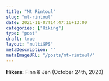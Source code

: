 ```yaml
---
title: "Mt Rintoul"
slug: "mt-rintoul"
date: 2021-11-07T14:47:16+13:00
categories: ["Hiking"]
type: "post"
draft: true
layout: "multiGPS"
metaDescription: ""
metaImageURL: "/posts/mt-rintoul/"
---
```


__Hikers:__ Finn & Jen (October 24th, 2020)